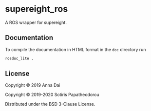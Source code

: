 <!-- SPDX-FileCopyrightText: 2019 Anna Dai -->
<!-- SPDX-FileCopyrightText: 2019-2020 Sotiris Papatheodorou -->
<!-- SPDX-License-Identifier: BSD-3-Clause -->

# supereight\_ros
A ROS wrapper for supereight.



## Documentation
To compile the documentation in HTML format in the `doc` directory run
``` bash
rosdoc_lite .
```


## License
Copyright © 2019 Anna Dai

Copyright © 2019-2020 Sotiris Papatheodorou

Distributed under the BSD 3-Clause License.

